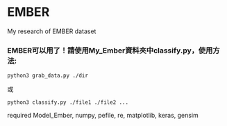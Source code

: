 # EMBER
My research of EMBER dataset

### EMBER可以用了！請使用My_Ember資料夾中classify.py，使用方法:
```
python3 grab_data.py ./dir
```
或
```
python3 classify.py ./file1 ./file2 ...
```
required Model_Ember, numpy, pefile, re, matplotlib, keras, gensim
